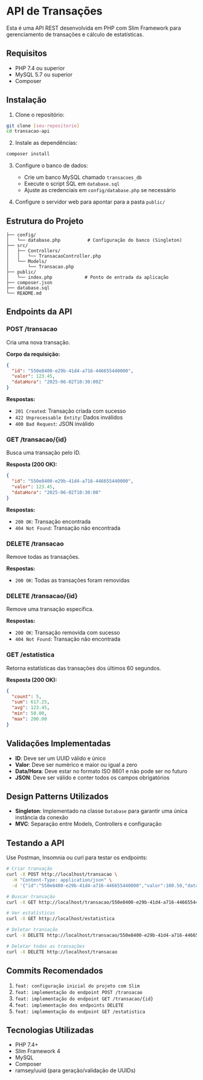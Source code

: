 # API de Transações

Esta é uma API REST desenvolvida em PHP com Slim Framework para gerenciamento de transações e cálculo de estatísticas.

## Requisitos

- PHP 7.4 ou superior
- MySQL 5.7 ou superior
- Composer

## Instalação

1. Clone o repositório:
```bash
git clone [seu-repositorio]
cd transacao-api
```

2. Instale as dependências:
```bash
composer install
```

3. Configure o banco de dados:
   - Crie um banco MySQL chamado `transacoes_db`
   - Execute o script SQL em `database.sql`
   - Ajuste as credenciais em `config/database.php` se necessário

4. Configure o servidor web para apontar para a pasta `public/`

## Estrutura do Projeto

```
├── config/
│   └── database.php          # Configuração do banco (Singleton)
├── src/
│   ├── Controllers/
│   │   └── TransacaoController.php
│   └── Models/
│       └── Transacao.php
├── public/
│   └── index.php            # Ponto de entrada da aplicação
├── composer.json
├── database.sql
└── README.md
```

## Endpoints da API

### POST /transacao
Cria uma nova transação.

**Corpo da requisição:**
```json
{
  "id": "550e8400-e29b-41d4-a716-446655440000",
  "valor": 123.45,
  "dataHora": "2025-06-02T10:30:00Z"
}
```

**Respostas:**
- `201 Created`: Transação criada com sucesso
- `422 Unprocessable Entity`: Dados inválidos
- `400 Bad Request`: JSON inválido

### GET /transacao/{id}
Busca uma transação pelo ID.

**Resposta (200 OK):**
```json
{
  "id": "550e8400-e29b-41d4-a716-446655440000",
  "valor": 123.45,
  "dataHora": "2025-06-02T10:30:00"
}
```

**Respostas:**
- `200 OK`: Transação encontrada
- `404 Not Found`: Transação não encontrada

### DELETE /transacao
Remove todas as transações.

**Respostas:**
- `200 OK`: Todas as transações foram removidas

### DELETE /transacao/{id}
Remove uma transação específica.

**Respostas:**
- `200 OK`: Transação removida com sucesso
- `404 Not Found`: Transação não encontrada

### GET /estatistica
Retorna estatísticas das transações dos últimos 60 segundos.

**Resposta (200 OK):**
```json
{
  "count": 5,
  "sum": 617.25,
  "avg": 123.45,
  "min": 50.00,
  "max": 200.00
}
```

## Validações Implementadas

- **ID**: Deve ser um UUID válido e único
- **Valor**: Deve ser numérico e maior ou igual a zero
- **Data/Hora**: Deve estar no formato ISO 8601 e não pode ser no futuro
- **JSON**: Deve ser válido e conter todos os campos obrigatórios

## Design Patterns Utilizados

- **Singleton**: Implementado na classe `Database` para garantir uma única instância da conexão
- **MVC**: Separação entre Models, Controllers e configuração

## Testando a API

Use Postman, Insomnia ou curl para testar os endpoints:

```bash
# Criar transação
curl -X POST http://localhost/transacao \
  -H "Content-Type: application/json" \
  -d '{"id":"550e8400-e29b-41d4-a716-446655440000","valor":100.50,"dataHora":"2025-06-02T10:30:00Z"}'

# Buscar transação
curl -X GET http://localhost/transacao/550e8400-e29b-41d4-a716-446655440000

# Ver estatísticas
curl -X GET http://localhost/estatistica

# Deletar transação
curl -X DELETE http://localhost/transacao/550e8400-e29b-41d4-a716-446655440000

# Deletar todas as transações
curl -X DELETE http://localhost/transacao
```

## Commits Recomendados

1. `feat: configuração inicial do projeto com Slim`
2. `feat: implementação do endpoint POST /transacao`
3. `feat: implementação do endpoint GET /transacao/{id}`
4. `feat: implementação dos endpoints DELETE`
5. `feat: implementação do endpoint GET /estatistica`

## Tecnologias Utilizadas

- PHP 7.4+
- Slim Framework 4
- MySQL
- Composer
- ramsey/uuid (para geração/validação de UUIDs)
